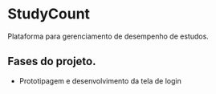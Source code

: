 # StudyCount

Plataforma para gerenciamento de desempenho de estudos.

## Fases do projeto.

- Prototipagem e desenvolvimento da tela de login

